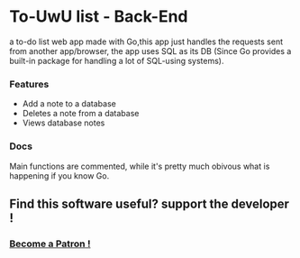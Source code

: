 # To-UwU list - Back-End
a to-do list web app made with Go,this app just handles the requests sent from another app/browser, the app uses SQL as its DB (Since Go provides a built-in package for handling a lot of SQL-using systems).
### Features
- Add a note to a database
- Deletes a note from a database
- Views database notes
### Docs
Main functions are commented, while it's pretty much obivous what is happening if you know Go.
## Find this software useful? support the developer !
### [Become a Patron !](https://www.patreon.com/RedDeadAlice)